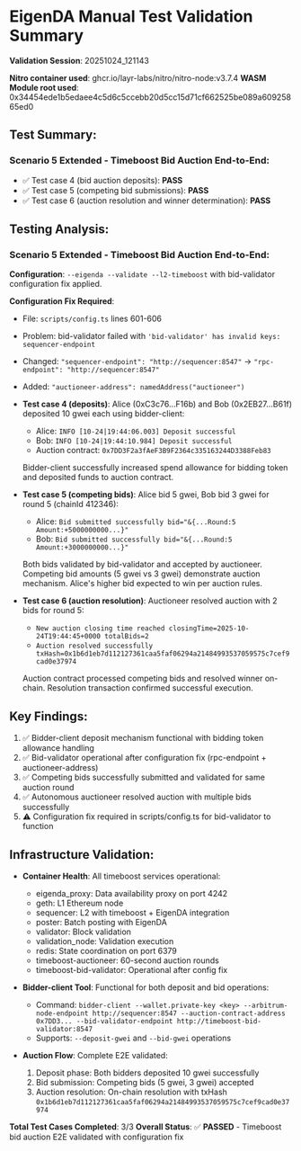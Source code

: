 # EigenDA Manual Test Validation Summary

**Validation Session**: 20251024_121143

**Nitro container used**: ghcr.io/layr-labs/nitro/nitro-node:v3.7.4
**WASM Module root used**: 0x34454ede1b5edaee4c5d6c5ccebb20d5cc15d71cf662525be089a60925865ed0

## Test Summary:

### Scenario 5 Extended - Timeboost Bid Auction End-to-End:
- ✅ Test case 4 (bid auction deposits): **PASS**
- ✅ Test case 5 (competing bid submissions): **PASS**
- ✅ Test case 6 (auction resolution and winner determination): **PASS**

## Testing Analysis:

### Scenario 5 Extended - Timeboost Bid Auction End-to-End:

**Configuration**: `--eigenda --validate --l2-timeboost` with bid-validator configuration fix applied.

**Configuration Fix Required**:
- File: `scripts/config.ts` lines 601-606
- Problem: bid-validator failed with `'bid-validator' has invalid keys: sequencer-endpoint`
- Changed: `"sequencer-endpoint": "http://sequencer:8547"` → `"rpc-endpoint": "http://sequencer:8547"`
- Added: `"auctioneer-address": namedAddress("auctioneer")`

- **Test case 4 (deposits)**: Alice (0xC3c76...F16b) and Bob (0x2EB27...B61f) deposited 10 gwei each using bidder-client:
  - Alice: `INFO [10-24|19:44:06.003] Deposit successful`
  - Bob: `INFO [10-24|19:44:10.984] Deposit successful`
  - Auction contract: `0x7DD3F2a3fAeF3B9F2364c335163244D3388Feb83`

  Bidder-client successfully increased spend allowance for bidding token and deposited funds to auction contract.

- **Test case 5 (competing bids)**: Alice bid 5 gwei, Bob bid 3 gwei for round 5 (chainId 412346):
  - Alice: `Bid submitted successfully bid="&{...Round:5 Amount:+5000000000...}"`
  - Bob: `Bid submitted successfully bid="&{...Round:5 Amount:+3000000000...}"`

  Both bids validated by bid-validator and accepted by auctioneer. Competing bid amounts (5 gwei vs 3 gwei) demonstrate auction mechanism. Alice's higher bid expected to win per auction rules.

- **Test case 6 (auction resolution)**: Auctioneer resolved auction with 2 bids for round 5:
  - `New auction closing time reached closingTime=2025-10-24T19:44:45+0000 totalBids=2`
  - `Auction resolved successfully txHash=0x1b6d1eb7d112127361caa5faf06294a21484993537059575c7cef9cad0e37974`

  Auction contract processed competing bids and resolved winner on-chain. Resolution transaction confirmed successful execution.

## Key Findings:

1. ✅ Bidder-client deposit mechanism functional with bidding token allowance handling
2. ✅ Bid-validator operational after configuration fix (rpc-endpoint + auctioneer-address)
3. ✅ Competing bids successfully submitted and validated for same auction round
4. ✅ Autonomous auctioneer resolved auction with multiple bids successfully
5. ⚠️ Configuration fix required in scripts/config.ts for bid-validator to function

## Infrastructure Validation:

- **Container Health**: All timeboost services operational:
  - eigenda_proxy: Data availability proxy on port 4242
  - geth: L1 Ethereum node
  - sequencer: L2 with timeboost + EigenDA integration
  - poster: Batch posting with EigenDA
  - validator: Block validation
  - validation_node: Validation execution
  - redis: State coordination on port 6379
  - timeboost-auctioneer: 60-second auction rounds
  - timeboost-bid-validator: Operational after config fix

- **Bidder-client Tool**: Functional for both deposit and bid operations:
  - Command: `bidder-client --wallet.private-key <key> --arbitrum-node-endpoint http://sequencer:8547 --auction-contract-address 0x7DD3... --bid-validator-endpoint http://timeboost-bid-validator:8547`
  - Supports: `--deposit-gwei` and `--bid-gwei` operations

- **Auction Flow**: Complete E2E validated:
  1. Deposit phase: Both bidders deposited 10 gwei successfully
  2. Bid submission: Competing bids (5 gwei, 3 gwei) accepted
  3. Auction resolution: On-chain resolution with txHash `0x1b6d1eb7d112127361caa5faf06294a21484993537059575c7cef9cad0e37974`

**Total Test Cases Completed**: 3/3
**Overall Status**: ✅ **PASSED** - Timeboost bid auction E2E validated with configuration fix

